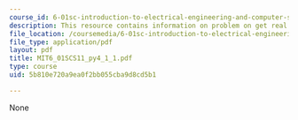 ```yaml
---
course_id: 6-01sc-introduction-to-electrical-engineering-and-computer-science-i-spring-2011
description: This resource contains information on problem on get real.
file_location: /coursemedia/6-01sc-introduction-to-electrical-engineering-and-computer-science-i-spring-2011/5b810e720a9ea0f2bb055cba9d8cd5b1_MIT6_01SCS11_py4_1_1.pdf
file_type: application/pdf
layout: pdf
title: MIT6_01SCS11_py4_1_1.pdf
type: course
uid: 5b810e720a9ea0f2bb055cba9d8cd5b1

---
```

None